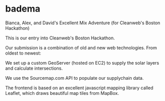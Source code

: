 badema
======

Bianca, Alex, and David&#39;s Excellent Mix Adventure (for Cleanweb&#39;s Boston Hackathon)

This is our entry into Cleanweb's Boston Hackathon.

Our submission is a combination of old and new web technologies.  From oldest to newest:

We set up a custom GeoServer (hosted on EC2) to supply the solar layers and calculate intersections.

We use the Sourcemap.com API to populate our supplychain data.

The frontend is based on an excellent javascript mapping library called Leaflet, which draws beautiful map tiles from MapBox.
